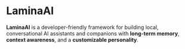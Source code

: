 # LaminaAI
**LaminaAI** is a developer-friendly framework for building local, conversational AI assistants and companions with **long-term memory**, **context awareness**, and a **customizable personality**.
